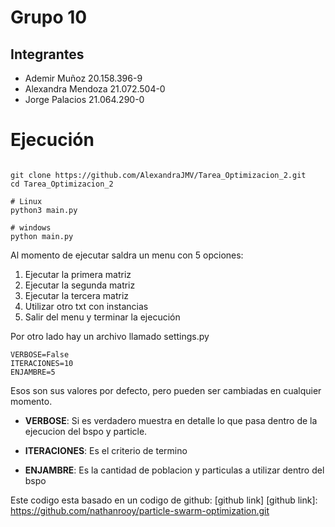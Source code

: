 # Grupo 10

## Integrantes

- Ademir Muñoz 20.158.396-9
- Alexandra Mendoza 21.072.504-0
- Jorge Palacios 21.064.290-0

# Ejecución

```(bash)

git clone https://github.com/AlexandraJMV/Tarea_Optimizacion_2.git
cd Tarea_Optimizacion_2

# Linux
python3 main.py

# windows
python main.py

```

Al momento de ejecutar saldra un menu con 5 opciones:

1. Ejecutar la primera matriz
2. Ejecutar la segunda matriz
3. Ejecutar la tercera matriz
4. Utilizar otro txt con instancias
5. Salir del menu y terminar la ejecución

Por otro lado hay un archivo llamado settings.py

```(python)
VERBOSE=False
ITERACIONES=10
ENJAMBRE=5
```

Esos son sus valores por defecto, pero pueden ser cambiadas en cualquier momento.

- **VERBOSE**: Si es verdadero muestra en detalle lo que pasa dentro de la ejecucion del bspo y particle.

- **ITERACIONES**: Es el criterio de termino

- **ENJAMBRE**: Es la cantidad de poblacion y particulas a utilizar dentro del bspo

Este codigo esta basado en un codigo de github:
[github link]
[github link]: https://github.com/nathanrooy/particle-swarm-optimization.git
